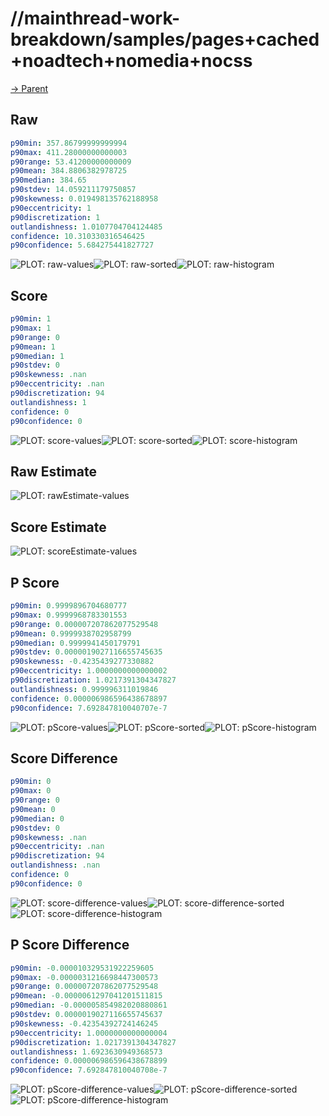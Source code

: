 
# //mainthread-work-breakdown/samples/pages+cached+noadtech+nomedia+nocss

[→ Parent](../..)


## Raw


```yaml
p90min: 357.86799999999994
p90max: 411.28000000000003
p90range: 53.41200000000009
p90mean: 384.8806382978725
p90median: 384.65
p90stdev: 14.059211179750857
p90skewness: 0.019498135762188958
p90eccentricity: 1
p90discretization: 1
outlandishness: 1.0107704704124485
confidence: 10.310330316546425
p90confidence: 5.684275441827727

```

![PLOT: raw-values](./raw/values.svg)![PLOT: raw-sorted](./raw/sorted.svg)![PLOT: raw-histogram](./raw/histogram.svg)
## Score


```yaml
p90min: 1
p90max: 1
p90range: 0
p90mean: 1
p90median: 1
p90stdev: 0
p90skewness: .nan
p90eccentricity: .nan
p90discretization: 94
outlandishness: 1
confidence: 0
p90confidence: 0

```

![PLOT: score-values](./score/values.svg)![PLOT: score-sorted](./score/sorted.svg)![PLOT: score-histogram](./score/histogram.svg)
## Raw Estimate

![PLOT: rawEstimate-values](./rawEstimate/values.svg)
## Score Estimate

![PLOT: scoreEstimate-values](./scoreEstimate/values.svg)
## P Score


```yaml
p90min: 0.9999896704680777
p90max: 0.9999968783301553
p90range: 0.000007207862077529548
p90mean: 0.9999938702958799
p90median: 0.9999941450179791
p90stdev: 0.0000019027116655745635
p90skewness: -0.4235439277330882
p90eccentricity: 1.0000000000000002
p90discretization: 1.0217391304347827
outlandishness: 0.999996311019846
confidence: 0.000006986596438678897
p90confidence: 7.692847810040707e-7

```

![PLOT: pScore-values](./pScore/values.svg)![PLOT: pScore-sorted](./pScore/sorted.svg)![PLOT: pScore-histogram](./pScore/histogram.svg)
## Score Difference


```yaml
p90min: 0
p90max: 0
p90range: 0
p90mean: 0
p90median: 0
p90stdev: 0
p90skewness: .nan
p90eccentricity: .nan
p90discretization: 94
outlandishness: .nan
confidence: 0
p90confidence: 0

```

![PLOT: score-difference-values](./score-difference/values.svg)![PLOT: score-difference-sorted](./score-difference/sorted.svg)![PLOT: score-difference-histogram](./score-difference/histogram.svg)
## P Score Difference


```yaml
p90min: -0.000010329531922259605
p90max: -0.0000031216698447300573
p90range: 0.000007207862077529548
p90mean: -0.0000061297041201511815
p90median: -0.000005854982020880861
p90stdev: 0.0000019027116655745637
p90skewness: -0.42354392724146245
p90eccentricity: 1.0000000000000004
p90discretization: 1.0217391304347827
outlandishness: 1.6923630949368573
confidence: 0.000006986596438678899
p90confidence: 7.692847810040708e-7

```

![PLOT: pScore-difference-values](./pScore-difference/values.svg)![PLOT: pScore-difference-sorted](./pScore-difference/sorted.svg)![PLOT: pScore-difference-histogram](./pScore-difference/histogram.svg)